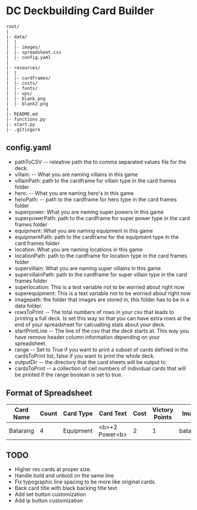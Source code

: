 # DC Deckbuilding Card Builder
```
root/
|
|- data/
|  |
|  |- images/
|  |- spreadsheet.csv
|  |- config.yaml
|
|- resources/
|  |
|  |- cardframes/
|  |- costs/
|  |- fonts/
|  |- vps/
|  |- blank.png
|  |- blank2.png
|
|- README.md
|- functions.py
|- start.py
|- .gitingore

```

## config.yaml
  * pathToCSV -- releative path the to comma separated values file for the deck.
  * villain: -- What you are naming villains in this game
  * villainPath: path to the cardframe for villain type in the card frames folder
  * hero: -- What you are naming hero's in this game
  * heroPath: -- path to the cardframe for hero type in the card frames folder
  * superpower: What you are naming super powers in this game
  * superpowerPath: path to the cardframe for super power type in the card frames folder
  * equipment: What you are naming equipment in this game
  * equipmentPath: path to the cardframe for the equipment type in the card frames folder
  * location: What you are naming locations in this game
  * locationPath: path to the cardframe for location type in the card frames folder
  * supervillain: What you are naming super villains in this game
  * supervillainPath: path to the cardframe for super villain type in the card frames folder
  * superlocation: This is a test variable not to be worried about right now
  * superequipment: This is a test variable not to be worried about right now
  * imagepath: the folder that images are stored in, this folder has  to be in a data folder.
  * rowsToPrint -- The total numbers of rows in your csv that leads to printing a full deck. Is set this way so that you can have extra rows at the end of your spreadsheet for calcualting stats about your deck.
  * startPrintLine -- The line of the csv that the deck starts at. This way you have remove header column information depending on your spreadsheet.
  * range -- Set to True if you want to print a subset of cards defined in the cardsToPrint list, false if you want to print the whole deck.
  * outputDir -- the directory that the card sheets will be output to
  * cardsToPrint -- a collection of cell numbers of individual cards that will be printed if the range boolean is set to true.

## Format of Spreadsheet
| Card Name | Count | Card Type | Card Text        | Cost | Victory Points |  Image Link  |
| --------- | ----- | --------- | ---------------- | ---- | -------------- | ------------ |
| Batarang  | 4     | Equipment | \<b>+2 Power\<b> | 2    | 1              | batarang.png |


## TODO
  * Higher res cards at proper size.
  * Handle bold and unbold on the same line
  * Fix typographic line spacing to be more like original cards.
  * Back card title with black backing title text
  * Add set button customization
  * Add ip button customization

